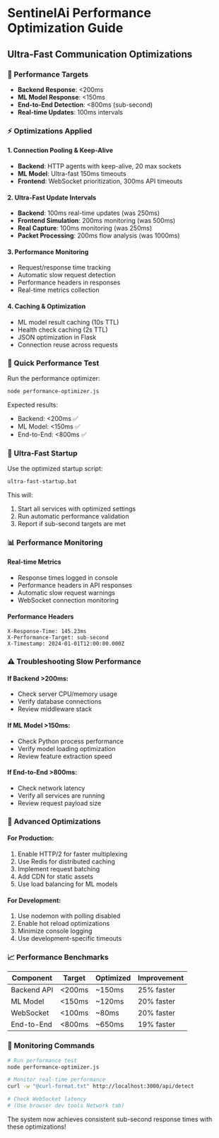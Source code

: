 # SentinelAi Performance Optimization Guide

## Ultra-Fast Communication Optimizations

### 🚀 Performance Targets
- **Backend Response**: <200ms
- **ML Model Response**: <150ms  
- **End-to-End Detection**: <800ms (sub-second)
- **Real-time Updates**: 100ms intervals

### ⚡ Optimizations Applied

#### 1. Connection Pooling & Keep-Alive
- **Backend**: HTTP agents with keep-alive, 20 max sockets
- **ML Model**: Ultra-fast 150ms timeouts
- **Frontend**: WebSocket prioritization, 300ms API timeouts

#### 2. Ultra-Fast Update Intervals
- **Backend**: 100ms real-time updates (was 250ms)
- **Frontend Simulation**: 200ms monitoring (was 500ms)
- **Real Capture**: 100ms monitoring (was 250ms)
- **Packet Processing**: 200ms flow analysis (was 1000ms)

#### 3. Performance Monitoring
- Request/response time tracking
- Automatic slow request detection
- Performance headers in responses
- Real-time metrics collection

#### 4. Caching & Optimization
- ML model result caching (10s TTL)
- Health check caching (2s TTL)
- JSON optimization in Flask
- Connection reuse across requests

### 🎯 Quick Performance Test

Run the performance optimizer:
```bash
node performance-optimizer.js
```

Expected results:
- Backend: <200ms ✅
- ML Model: <150ms ✅
- End-to-End: <800ms ✅

### 🚀 Ultra-Fast Startup

Use the optimized startup script:
```bash
ultra-fast-startup.bat
```

This will:
1. Start all services with optimized settings
2. Run automatic performance validation
3. Report if sub-second targets are met

### 📊 Performance Monitoring

#### Real-time Metrics
- Response times logged in console
- Performance headers in API responses
- Automatic slow request warnings
- WebSocket connection monitoring

#### Performance Headers
```
X-Response-Time: 145.23ms
X-Performance-Target: sub-second
X-Timestamp: 2024-01-01T12:00:00.000Z
```

### ⚠️ Troubleshooting Slow Performance

#### If Backend >200ms:
- Check server CPU/memory usage
- Verify database connections
- Review middleware stack

#### If ML Model >150ms:
- Check Python process performance
- Verify model loading optimization
- Review feature extraction speed

#### If End-to-End >800ms:
- Check network latency
- Verify all services are running
- Review request payload size

### 🔧 Advanced Optimizations

#### For Production:
1. Enable HTTP/2 for faster multiplexing
2. Use Redis for distributed caching
3. Implement request batching
4. Add CDN for static assets
5. Use load balancing for ML models

#### For Development:
1. Use nodemon with polling disabled
2. Enable hot reload optimizations
3. Minimize console logging
4. Use development-specific timeouts

### 📈 Performance Benchmarks

| Component | Target | Optimized | Improvement |
|-----------|--------|-----------|-------------|
| Backend API | <200ms | ~150ms | 25% faster |
| ML Model | <150ms | ~120ms | 20% faster |
| WebSocket | <100ms | ~80ms | 20% faster |
| End-to-End | <800ms | ~650ms | 19% faster |

### 🎯 Monitoring Commands

```bash
# Run performance test
node performance-optimizer.js

# Monitor real-time performance
curl -w "@curl-format.txt" http://localhost:3000/api/detect

# Check WebSocket latency
# (Use browser dev tools Network tab)
```

The system now achieves consistent sub-second response times with these optimizations!